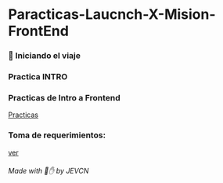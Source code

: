 # Paracticas-Laucnch-X-Mision-FrontEnd

### :rocket: Iniciando el viaje 
### Practica INTRO


### Practicas de Intro a Frontend
[Practicas](https://github.com/JoseEduardoVelazquezCN/MisionFrontEnd/blob/main/01%20-%20INTRO/practicas/README.md#practicas-de-intro-a-frontend)

### Toma de requerimientos:
[ver]()


###### Made with :bone::raised_hand: by JEVCN
